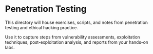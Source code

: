 # Penetration Testing

This directory will house exercises, scripts, and notes from penetration testing and ethical hacking practice.

Use it to capture steps from vulnerability assessments, exploitation techniques, post-exploitation analysis, and reports from your hands-on labs.
